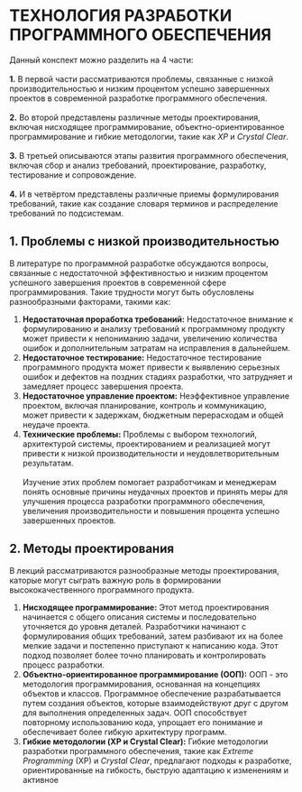 # ТЕХНОЛОГИЯ РАЗРАБОТКИ ПРОГРАММНОГО ОБЕСПЕЧЕНИЯ
Данный конспект можно разделить на 4 части:\
\
**1.** В первой части рассматриваются проблемы, связанные с низкой производительностью и низким процентом успешно завершенных проектов в современной разработке программного обеспечения.\
\
**2.** Во второй представлены различные методы проектирования, включая нисходящее программирование, объектно-ориентированное программирование и гибкие методологии, такие как _XP_ и _Crystal Clear_.\
\
**3.** В третьей описываются этапы развития программного обеспечения, включая сбор и анализ требований, проектирование, разработку, тестирование и сопровождение.\
\
**4.** И в четвёртом представлены различные приемы формулирования требований, такие как создание словаря терминов и распределение требований по подсистемам.
## 1. Проблемы с низкой производительностью
В литературе по программной разработке обсуждаются вопросы, связанные с недостаточной эффективностью и низким процентом успешного завершения проектов в современной сфере программирования. Такие трудности могут быть обусловлены разнообразными факторами, такими как:
1. **Недостаточная проработка требований:** Недостаточное внимание к формулированию и анализу требований к программному продукту может привести к непониманию задачи, увеличению количества ошибок и дополнительным затратам на исправления в дальнейшем.
2. **Недостаточное тестирование:** Недостаточное тестирование программного продукта может привести к выявлению серьезных ошибок и дефектов на поздних стадиях разработки, что затрудняет и замедляет процесс завершения проекта.
3. **Недостаточное управление проектом:** Неэффективное управление проектом, включая планирование, контроль и коммуникацию, может привести к задержкам, бюджетным перерасходам и общей неудаче проекта.
4. **Технические проблемы:** Проблемы с выбором технологий, архитектурой системы, проектированием и реализацией могут привести к низкой производительности и неудовлетворительным результатам.\
\
Изучение этих проблем помогает разработчикам и менеджерам понять основные причины неудачных проектов и принять меры для улучшения процесса разработки программного обеспечения, увеличения производительности и повышения процента успешно завершенных проектов.
## 2. Методы проектирования
В лекций рассматриваются разнообразные методы проектирования, каторые могут сыграть важную роль в формировании высококачественного программного продукта.
1. **Нисходящее программирование:** Этот метод проектирования начинается с общего описания системы и последовательно уточняется до уровня деталей. Разработчики начинают с формулирования общих требований, затем разбивают их на более мелкие задачи и постепенно приступают к написанию кода. Этот подход позволяет более точно планировать и контролировать процесс разработки.
2. **Объектно-ориентированное программирование (ООП):** ООП - это методология программирования, основанная на концепциях объектов и классов. Программное обеспечение разрабатывается путем создания объектов, которые взаимодействуют друг с другом для выполнения определенных задач. ООП способствует повторному использованию кода, упрощает его понимание и обеспечивает более гибкую архитектуру программ.
3. **Гибкие методологии (XP и Crystal Clear):** Гибкие методологии разработки программного обеспечения, такие как _Extreme Programming_ (XP) и _Crystal Clear_, предлагают подходы к разработке, ориентированные на гибкость, быструю адаптацию к изменениям и активное 

